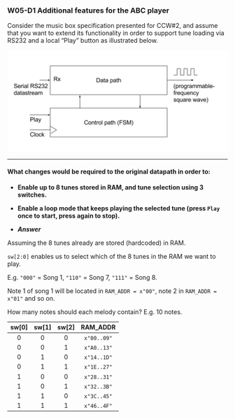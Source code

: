 ### W05-D1 Additional features for the ABC player

Consider the music box specification presented for CCW#2, and assume that you want to extend its functionality in order to support tune loading via RS232 and a local “Play” button as illustrated below. 

<img src="/Resources/images/w4d1.png" alt="drawing" width="600"/>

----

#### What changes would be required to the original datapath in order to:

* **Enable up to 8 tunes stored in RAM, and tune selection using 3 switches.**

* **Enable a loop mode that keeps playing the selected tune (press `Play` once to start, press again to stop).**

- ***Answer***

Assuming the 8 tunes already are stored (hardcoded) in RAM.

`sw[2:0]` enables us to select which of the 8 tunes in the RAM we want to play.

E.g. `"000"` = Song 1, `"110"` = Song 7, `"111"` = Song 8.

Note 1 of song 1 will be located in `RAM_ADDR = x"00"`, note 2 in `RAM_ADDR = x"01"` and so on.

How many notes should each melody contain? E.g. 10 notes.

| sw[0] | sw[1] | sw[2] | RAM_ADDR     |
| :---: | :---: | :---: | :----------: |
| 0     | 0     | 0     | `x"00..09"`  |
| 0     | 0     | 1     | `x"A0..13"`  |
| 0     | 1     | 0     | `x"14..1D"`  |
| 0     | 1     | 1     | `x"1E..27"`  |
| 1     | 0     | 0     | `x"28..31"`  |
| 1     | 0     | 1     | `x"32..3B"`  |
| 1     | 1     | 0     | `x"3C..45"`  |
| 1     | 1     | 1     | `x"46..4F"`  |
